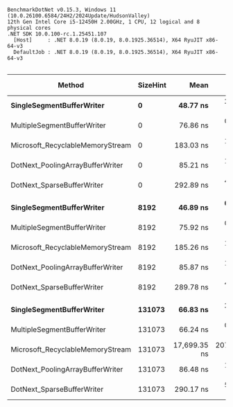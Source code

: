 ```

BenchmarkDotNet v0.15.3, Windows 11 (10.0.26100.6584/24H2/2024Update/HudsonValley)
12th Gen Intel Core i5-12450H 2.00GHz, 1 CPU, 12 logical and 8 physical cores
.NET SDK 10.0.100-rc.1.25451.107
  [Host]     : .NET 8.0.19 (8.0.19, 8.0.1925.36514), X64 RyuJIT x86-64-v3
  DefaultJob : .NET 8.0.19 (8.0.19, 8.0.1925.36514), X64 RyuJIT x86-64-v3


```
| Method                           | SizeHint | Mean         | Error      | StdDev     | Ratio  | RatioSD | Gen0     | Gen1     | Gen2     | Allocated | Alloc Ratio |
|--------------------------------- |--------- |-------------:|-----------:|-----------:|-------:|--------:|---------:|---------:|---------:|----------:|------------:|
| **SingleSegmentBufferWriter**        | **0**        |     **48.77 ns** |   **1.004 ns** |   **1.031 ns** |   **0.63** |    **0.01** |   **0.0127** |        **-** |        **-** |      **80 B** |        **0.43** |
| MultipleSegmentBufferWriter      | 0        |     76.86 ns |   0.694 ns |   0.615 ns |   1.00 |    0.01 |   0.0293 |        - |        - |     184 B |        1.00 |
| Microsoft_RecyclableMemoryStream | 0        |    183.03 ns |   1.069 ns |   1.000 ns |   2.38 |    0.02 |   0.0446 |        - |        - |     280 B |        1.52 |
| DotNext_PoolingArrayBufferWriter | 0        |     85.21 ns |   1.692 ns |   1.662 ns |   1.11 |    0.02 |   0.0293 |        - |        - |     184 B |        1.00 |
| DotNext_SparseBufferWriter       | 0        |    292.89 ns |   4.801 ns |   4.491 ns |   3.81 |    0.06 |   0.0353 |        - |        - |     224 B |        1.22 |
|                                  |          |              |            |            |        |         |          |          |          |           |             |
| **SingleSegmentBufferWriter**        | **8192**     |     **46.89 ns** |   **0.420 ns** |   **0.350 ns** |   **0.62** |    **0.01** |   **0.0127** |        **-** |        **-** |      **80 B** |        **0.43** |
| MultipleSegmentBufferWriter      | 8192     |     75.92 ns |   0.684 ns |   0.640 ns |   1.00 |    0.01 |   0.0293 |        - |        - |     184 B |        1.00 |
| Microsoft_RecyclableMemoryStream | 8192     |    185.26 ns |   1.008 ns |   0.943 ns |   2.44 |    0.02 |   0.0446 |        - |        - |     280 B |        1.52 |
| DotNext_PoolingArrayBufferWriter | 8192     |     85.87 ns |   1.722 ns |   1.611 ns |   1.13 |    0.02 |   0.0293 |        - |        - |     184 B |        1.00 |
| DotNext_SparseBufferWriter       | 8192     |    289.78 ns |   4.231 ns |   3.751 ns |   3.82 |    0.06 |   0.0353 |        - |        - |     224 B |        1.22 |
|                                  |          |              |            |            |        |         |          |          |          |           |             |
| **SingleSegmentBufferWriter**        | **131073**   |     **66.83 ns** |   **1.257 ns** |   **2.266 ns** |   **1.01** |    **0.03** |   **0.0191** |        **-** |        **-** |     **120 B** |        **0.65** |
| MultipleSegmentBufferWriter      | 131073   |     66.24 ns |   0.523 ns |   0.436 ns |   1.00 |    0.01 |   0.0293 |        - |        - |     184 B |        1.00 |
| Microsoft_RecyclableMemoryStream | 131073   | 17,699.35 ns | 207.608 ns | 194.197 ns | 267.19 |    3.30 | 333.3130 | 333.3130 | 333.3130 | 1049020 B |    5,701.20 |
| DotNext_PoolingArrayBufferWriter | 131073   |     86.48 ns |   1.394 ns |   1.304 ns |   1.31 |    0.02 |   0.0293 |        - |        - |     184 B |        1.00 |
| DotNext_SparseBufferWriter       | 131073   |    290.17 ns |   5.726 ns |   5.076 ns |   4.38 |    0.08 |   0.0353 |        - |        - |     224 B |        1.22 |
